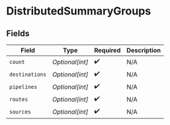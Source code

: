 # DistributedSummaryGroups


## Fields

| Field              | Type               | Required           | Description        |
| ------------------ | ------------------ | ------------------ | ------------------ |
| `count`            | *Optional[int]*    | :heavy_check_mark: | N/A                |
| `destinations`     | *Optional[int]*    | :heavy_check_mark: | N/A                |
| `pipelines`        | *Optional[int]*    | :heavy_check_mark: | N/A                |
| `routes`           | *Optional[int]*    | :heavy_check_mark: | N/A                |
| `sources`          | *Optional[int]*    | :heavy_check_mark: | N/A                |